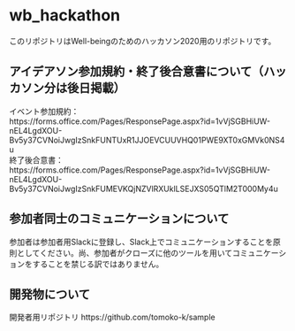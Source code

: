 # wb_hackathon
このリポジトリはWell-beingのためのハッカソン2020用のリポジトリです。</br>
<h2>アイデアソン参加規約・終了後合意書について（ハッカソン分は後日掲載）</h2>
イベント参加規約：</br>
https://forms.office.com/Pages/ResponsePage.aspx?id=1vVjSGBHiUW-nEL4LgdXOU-Bv5y37CVNoiJwgIzSnkFUNTUxR1JJOEVCUUVHQ01PWE9XT0xGMVk0NS4u</br>
終了後合意書：</br>
https://forms.office.com/Pages/ResponsePage.aspx?id=1vVjSGBHiUW-nEL4LgdXOU-Bv5y37CVNoiJwgIzSnkFUMEVKQjNZVlRXUklLSEJXS05QTlM2T000My4u</br>
<h2>参加者同士のコミュニケーションについて</h2>
参加者は参加者用Slackに登録し、Slack上でコミュニケーションすることを原則としてください。尚、参加者がクローズに他のツールを用いてコミュニケーションをすることを禁じる訳ではありません。</br>
<h2>開発物について</h2>
開発者用リポジトリ
https://github.com/tomoko-k/sample



